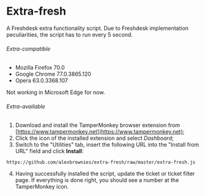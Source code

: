 # Extra-fresh
A Freshdesk extra functionality script. Due to Freshdesk implementation peculiarities, the script has to run every 5 second.

###### Extra-compatible
* Mozilla Firefox 70.0
* Google Chrome 77.0.3865.120
* Opera 63.0.3368.107

Not working in Microsoft Edge for now.

###### Extra-available
1. Download and install the TamperMonkey browser extension from [https://www.tampermonkey.net](https://www.tampermonkey.net);
2. Click the icon of the installed extension and select *Dashboard*;
3. Switch to the "Utilities" tab, insert the following URL into the "Install from URL" field and click **Install**:
```
https://github.com/alexbrownies/extra-fresh/raw/master/extra-fresh.js
```
4. Having successfully installed the script, update the ticket or ticket filter page. If everything is done right, you should see a number at the TamperMonkey icon.
